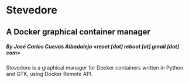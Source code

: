 Stevedore
=========

## A Docker graphical container manager 

##### By José Carlos Cuevas Albadalejo &lt;reset [dot] reboot [at] gmail [dot] com&gt;

Stevedore is a graphical manager for Docker containers written in Python and
GTK, using Docker Remote API.

